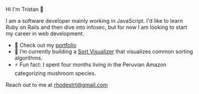Hi I'm Tristan 👋

I am a software developer mainly working in JavaScript.  I'd like to learn Ruby on Rails and then dive into infosec, but for now I am looking to start my career in web development.

- 🍁 Check out my [portfolio](https://www.tristanrhodes.dev)
- 🌱 I’m currently building a [Sort Visualizer](https://rhodesrt.github.io/sort-visualization/) that visualizes common sorting algorithms.
- ⚡ Fun fact: I spent four months living in the Peruvian Amazon categorizing mushroom species.

Reach out to me at rhodestrt@gmail.com

